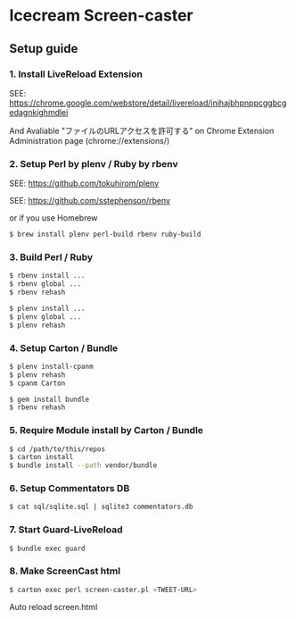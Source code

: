 # Icecream Screen-caster

## Setup guide

### 1. Install LiveReload Extension

SEE: https://chrome.google.com/webstore/detail/livereload/jnihajbhpnppcggbcgedagnkighmdlei

And Avaliable "ファイルのURLアクセスを許可する" on Chrome Extension Administration page (chrome://extensions/)

### 2. Setup Perl by plenv / Ruby by rbenv

SEE: https://github.com/tokuhirom/plenv

SEE: https://github.com/sstephenson/rbenv

or if you use Homebrew

```bash
$ brew install plenv perl-build rbenv ruby-build
```

### 3. Build Perl / Ruby

```bash
$ rbenv install ...
$ rbenv global ...
$ rbenv rehash

$ plenv install ...
$ plenv global ...
$ plenv rehash
```

### 4. Setup Carton / Bundle

```bash
$ plenv install-cpanm
$ plenv rehash
$ cpanm Carton

$ gem install bundle
$ rbenv rehash
```

### 5. Require Module install by Carton / Bundle

```bash
$ cd /path/to/this/repos
$ carton install
$ bundle install --path vendor/bundle
```

### 6. Setup Commentators DB

```bash
$ cat sql/sqlite.sql | sqlite3 commentators.db
```

### 7. Start Guard-LiveReload

```bash
$ bundle exec guard
```

### 8. Make ScreenCast html

```bash
$ carton exec perl screen-caster.pl <TWEET-URL>
```

Auto reload screen.html
